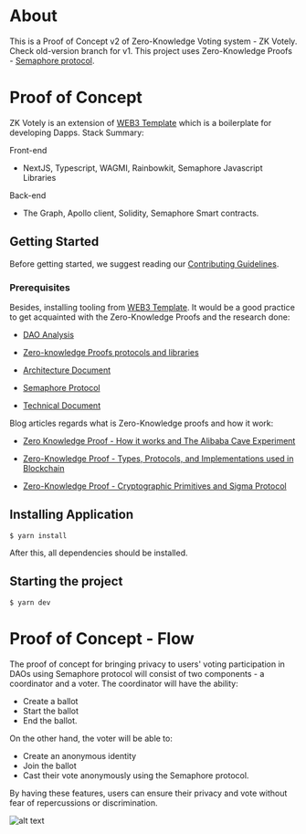 # About

This is a Proof of Concept v2 of Zero-Knowledge Voting system - ZK Votely. Check old-version branch for v1. This project uses Zero-Knowledge Proofs - [Semaphore protocol](https://semaphore.appliedzkp.org/).

# Proof of Concept

ZK Votely is an extension of [WEB3 Template](https://github.com/Byont-Ventures/web3-template) which is a boilerplate for developing Dapps. Stack Summary:

Front-end

- NextJS, Typescript, WAGMI, Rainbowkit, Semaphore Javascript Libraries

Back-end

- The Graph, Apollo client, Solidity, Semaphore Smart contracts.

## Getting Started

Before getting started, we suggest reading our [Contributing Guidelines](/CONTRIBUTING.md).

### Prerequisites

Besides, installing tooling from [WEB3 Template](https://github.com/Byont-Ventures/web3-template). It would be a good practice to get acquainted with the Zero-Knowledge Proofs and the research done:

- [DAO Analysis](/documentation/dao_analysis_v2.docx)

- [Zero-knowledge Proofs protocols and libraries](/documentation/zero_knowledge_proofs_protocols_and_libraries.docx)

- [Architecture Document](/documentation/design_document.docx)

- [Semaphore Protocol](/documentation/semaphore_protocol.docx)

- [Technical Document](/documentation/technical_document.docx)

Blog articles regards what is Zero-Knowledge proofs and how it work:

- [Zero Knowledge Proof - How it works and The Alibaba Cave Experiment](https://www.byont.io/blog/zero-knowledge-proof-how-it-works-and-the-alibaba-cave-experiment)

- [Zero-Knowledge Proof - Types, Protocols, and Implementations used in Blockchain](https://www.byont.io/blog/zero-knowledge-proof-types-protocols-and-implementations-used-in-blockchain)

- [Zero-Knowledge Proof - Cryptographic Primitives and Sigma Protocol](https://www.byont.io/blog/zero-knowledge-proof-cryptographic-primitives-and-sigma-protocol)

## Installing Application

```
$ yarn install
```

After this, all dependencies should be installed.

## Starting the project

```
$ yarn dev
```

# Proof of Concept - Flow

The proof of concept for bringing privacy to users' voting participation in DAOs using Semaphore protocol will consist of two components - a coordinator and a voter. The coordinator will have the ability:

- Create a ballot
- Start the ballot
- End the ballot.

On the other hand, the voter will be able to:

- Create an anonymous identity
- Join the ballot
- Cast their vote anonymously using the Semaphore protocol.

By having these features, users can ensure their privacy and vote without fear of repercussions or discrimination.

![alt text](documentation/flow_diagram.jpeg)
